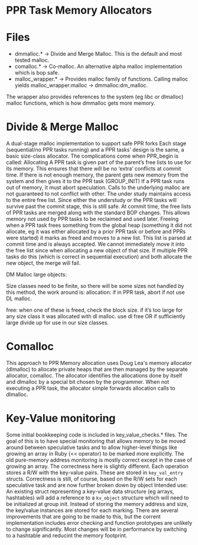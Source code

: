 
PPR Task Memory Allocators
==========================

# Files

* dmmalloc.* -> Divide and Merge Malloc. This is the default and most tested malloc.
* comalloc.* -> Co-malloc. An alternative alpha malloc implementation which is bop safe.
* malloc_wrapper.* -> Provides malloc family of functions. Calling malloc yields malloc_wrapper:malloc -> dmmalloc:dm_malloc.

The wrapper also provides references to the system (eg libc or dlmalloc) malloc functions, which is how dmmalloc gets more memory.

# Divide & Merge Malloc

A dual-stage malloc implementation to support safe PPR forks
Each stage (sequential/no PPR tasks running) and a PPR tasks’ design is the same, a basic size-class allocator. The complications come when PPR_begin is called:
Allocating
A PPR task is given part of the parent’s free lists to use for its memory. This ensures that there will be no ‘extra’ conflicts at commit time.
If there is not enough memory, the parent gets new memory from the system and then gives it to the PPR task (GROUP_INIT)
If a PPR task runs out of memory, it must abort speculation. Calls to the underlying malloc are not guaranteed to not conflict with other.
The under study maintains access to the entire free list. Since either the understudy or the PPR tasks will survive past the commit stage, this is still safe.
At commit time, the free lists of PPR tasks are merged along with the standard BOP changes. This allows memory not used by PPR tasks to be reclaimed and used later.
Freeing
when a PPR task frees something from the global heap (something it did not allocate, eg it was either allocated by a prior PPR task or before and PPRs were started) it marks as freed and moves to a new list. This list is parsed at commit time and is always accepted. We cannot immediately move it into the free list since when allocating a new object of that size. If multiple PPR tasks do this (which is correct in sequential execution) and both allocate the new object, the merge will fail.

DM Malloc large objects:

Size classes need to be finite, so there will be some sizes not handled by this method, the work around is:
allocation: if in PPR task, abort if not use DL malloc.

free: when one of these is freed, check the block size. if it’s too large for any size class it was allocated with dl malloc. use dl free OR if sufficiently large divide up for use in our size classes.


# Comalloc

This approach to PPR Memory allocation uses Doug Lea's memory allocator (dlmalloc) to allocate private heaps that are then managed by the separate allocator, comalloc. The allocator identifies the allocations done by itself and dlmalloc by a special bit chosen by the programmer. When not executing a PPR task, the allocator simple forwards allocation calls to dlmalloc.


# Key-Value monitoring
Some initial bookkeeping code is included in key_value_checks.* files. The goal of this is to have special monitoring that allows memory to be moved around between speculative tasks and to allow higher-level things like growing an array in Ruby (<< operator) to be marked more explicitly. The old pure-memory address monitoring is mostly correct except in the case of growing an array.
The correctness here is slightly different. Each operation stores a R/W with the key-value pairs. These are stored in ```key_val_entry``` structs. Correctness is still, of course, based on the R/W sets for each speculative task and are now further broken down by object
Intended use:
An existing struct representing a key-value data structure (eg arrays, hashtables) will add a reference to a ```kv_object``` structure which will need to be initialized at group init.
Instead of storing the memory address and size, the key/value instances are stored for each marking.
There are several improvements that are going to be made to this, but the corrent implementation includes error checking and function prototypes are unlikely to change significantly. Most changes will be in performance by switching to a hashtable and reducint the memory footprint.
